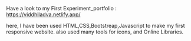 Have a look to my First Experiment_portfolio : https://viddhiladva.netlify.app/

here, I have been used HTML,CSS,Bootstreap,Javascript to make my first responsive website. also used many tools for icons, and Online Libraries.
